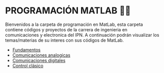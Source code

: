 # PROGRAMACIÓN MATLAB :man_scientist:

Bienvenidos a la carpeta de programación en MatLab, esta carpeta contiene códigos y proyectos de la carrera de ingenieria en comunicaciones y electronica del IPN.
A continuación podrán visualizar los temas/materias de su interes con sus códigos de MatLab.
<ul>
    <li><a href="./01 - Fundamentos">Fundamentos</a></li>
    <li><a href="./02 - Comunicaciones Analogicas">Comunicaciones analogicas</a></li>
    <li><a href="./03 - Comunicaciones Digitales">Comunicaciones digitales</a></li>
     <li><a href="./04 - Control Clasico">Control clásico</a></li>
</ul>